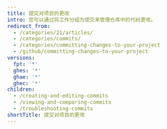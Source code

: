 ```yaml
---
title: 提交对项目的更改
intro: 您可以通过将工作分组为提交来管理仓库中的代码更改。
redirect_from:
  - /categories/21/articles/
  - /categories/commits/
  - /categories/committing-changes-to-your-project
  - /github/committing-changes-to-your-project
versions:
  fpt: '*'
  ghes: '*'
  ghae: '*'
  ghec: '*'
children:
  - /creating-and-editing-commits
  - /viewing-and-comparing-commits
  - /troubleshooting-commits
shortTitle: 提交对项目的更改
---
```


